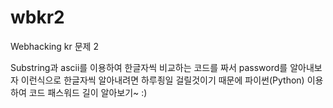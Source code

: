 # wbkr2
Webhacking kr  문제 2 

Substring과 ascii를 이용하여 한글자씩 비교하는 코드를 짜서 password를 알아내보자
이런식으로 한글자씩 알아내려면 하루죙일 걸릴것이기 때문에 파이썬(Python) 이용하여 코드 
패스워드 길이 알아보기~ :)


